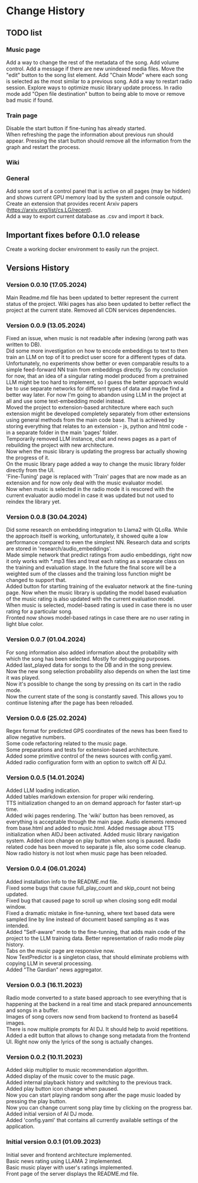 # Change History


## TODO list
 
### Music page
Add a way to change the rest of the metadata of the song.
Add volume control.
Add a message if there are new unindexed media files. 
Move the "edit" button to the song list element.
Add "Chain Mode" where each song is selected as the most similar to a previous song.
Add a way to restart radio session.
Explore ways to optimize music library update process.
In radio mode add "Open file destination" button to being able to move or remove bad music if found.

### Train page
Disable the start button if fine-tuning has already started.  
When refreshing the page the information about previous run should appear.
Pressing the start button should remove all the information from the graph and restart the process.

### Wiki

### General
Add some sort of a control panel that is active on all pages (may be hidden) and shows current GPU memory load by the system and console output.  
Create an extension that provides recent Arxiv papers (https://arxiv.org/list/cs.LG/recent).   
Add a way to export current database as .csv and import it back.

## Important fixes before 0.1.0 release
Create a working docker environment to easily run the project.  

## Versions History

### Version 0.0.10 (17.05.2024)
Main Readme.md file has been updated to better represent the current status of the project.
Wiki pages has also been updated to better reflect the project at the current state.
Removed all CDN services dependencies.

### Version 0.0.9 (13.05.2024)
Fixed an issue, when music is not readable after indexing (wrong path was written to DB).  
Did some more investigation on how to encode embeddings to text to then train an LLM on top of it to predict user score for a different types of data. Unfortunately, no experiments show better or even comparable results to a simple feed-forward NN train from embeddings directly. So my conclusion for now, that an idea of a singular rating model produced from a pretrained LLM might be too hard to implement, so I guess the better approach would be to use separate networks for different types of data and maybe find a better way later. For now I'm going to abandon using LLM in the project at all and use some text-embedding model instead.  
Moved the project to extension-based architecture where each such extension might be developed completely separately from other extensions using general methods from the main code base. That is achieved by storing everything that relates to an extension - js, python and html code - in a separate folder in the main 'pages' folder.  
Temporarily removed LLM instance, chat and news pages as a part of rebuilding the project with new architecture.  
Now when the music library is updating the progress bar actually showing the progress of it.  
On the music library page added a way to change the music library folder directly from the UI.  
'Fine-Tuning' page is replaced with 'Train' pages that are now made as an extension and for now only deal with the music evaluator model.  
Now when music is selected in the radio mode it is rescored with the current evaluator audio model in case it was updated but not used to reindex the library yet.  

### Version 0.0.8 (30.04.2024)
Did some research on embedding integration to Llama2 with QLoRa. While the approach itself is working, unfortunately, it showed quite a low performance compared to even the simplest NN. Research data and scripts are stored in 'research/audio_embeddings'.  
Made simple network that predict ratings from audio embeddings, right now it only works with *.mp3 files and treat each rating as a separate class on the training and evaluation stage. In the future the final score will be a weighted sum of the classes and the training loss function might be changed to support that.  
Added button for starting training of the evaluator network at the fine-tuning page.
Now when the music library is updating the model based evaluation of the music rating is also updated with the current evaluation model.  
When music is selected, model-based rating is used in case there is no user rating for a particular song.  
Fronted now shows model-based ratings in case there are no user rating in light blue color.  

### Version 0.0.7 (01.04.2024)
For song information also added information about the probability with which the song has been selected. Mostly for debugging purposes.   
Added last_played data for songs to the DB and in the song preview.  
Now the new song selection probability also depends on when the last time it was played.  
Now it's possible to change the song by pressing on its cart in the radio mode.  
Now the current state of the song is constantly saved. This allows you to continue listening after the page has been reloaded. 

### Version 0.0.6 (25.02.2024)
Regex format for predicted GPS coordinates of the news has been fixed to allow negative numbers.  
Some code refactoring related to the music page.  
Some preparations and tests for extension-based architecture.  
Added some primitive control of the news sources with config.yaml.  
Added radio configuration form with an option to switch off AI DJ.  

### Version 0.0.5 (14.01.2024)
Added LLM loading indication.  
Added tables markdown extension for proper wiki rendering.  
TTS initialization changed to an on demand approach for faster start-up time.  
Added wiki pages rendering. The 'wiki' button has been removed, as everything is acceptable through the main page. 
Audio elements removed from base.html and added to music.html.
Added message about TTS initialization when AIDJ been activated.
Added music library navigation system.
Added icon change on play button when song is paused. 
Radio related code has been moved to separate js file, also some code cleanup. 
Now radio history is not lost when music page has been reloaded.

### Version 0.0.4 (06.01.2024)
Added installation info to the README.md file.  
Fixed some bugs that cause full_play_count and skip_count not being updated.  
Fixed bug that caused page to scroll up when closing song edit modal window.  
Fixed a dramatic mistake in fine-tunning, where text based data were sampled line by line instead of document based sampling as it was intended.  
Added "Self-aware" mode to the fine-tunning, that adds main code of the project to the LLM training data. 
Better representation of radio mode play history.  
Tabs on the music page are responsive now.  
Now TextPredictor is a singleton class, that should eliminate problems with copying LLM in several processing.  
Added "The Gardian" news aggregator.  

### Version 0.0.3 (16.11.2023)
Radio mode converted to a state based approach to see everything that is happening at the backend in a real time and stack prepared announcements and songs in a buffer.  
Images of song covers now send from backend to frontend as base64 images.  
There is now multiple prompts for AI DJ. It should help to avoid repetitions.  
Added a edit button that allows to change song metadata from the frontend UI. Right now only the lyrics of the song is actually changes.  

### Version 0.0.2 (10.11.2023)
Added skip multiplier to music recommendation algorithm.  
Added display of the music cover to the music page.  
Added internal playback history and switching to the previous track.  
Added play button icon change when paused.  
Now you can start playing random song after the page music loaded by pressing the play button.  
Now you can change current song play time by clicking on the progress bar.  
Added initial version of AI DJ mode.  
Added 'config.yaml' that contains all currently available settings of the application.  

### Initial version 0.0.1 (01.09.2023)
Initial sever and frontend architecture implemented.  
Basic news rating using LLAMA 2 implemented.  
Basic music player with user's ratings implemented.  
Front page of the server displays the README.md file.  
